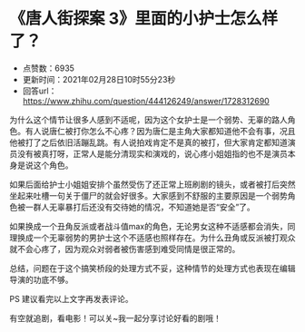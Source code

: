 # 《唐人街探案 3》里面的小护士怎么样了？
- 点赞数：6935
- 更新时间：2021年02月28日10时55分23秒
- 回答url：https://www.zhihu.com/question/444126249/answer/1728312690
<body>
 <p data-pid="QHuzbC2h">为什么这个情节让很多人感到不适呢，因为这个女护士是一个弱势、无辜的路人角色。有人说唐仁被打你怎么不心疼？因为唐仁是主角大家都知道他不会有事，况且他被打了之后依旧活蹦乱跳。有人说拍戏肯定不是真的被打，但大家肯定都知道演员没有被真打呀，正常人是能分清现实和演戏的，说心疼小姐姐指的也不是演员本身是说这个角色。</p>
 <p data-pid="yxYFhmka">如果后面给护士小姐姐安排个虽然受伤了还正常上班刷剧的镜头，或者被打后突然坐起来吐槽一句关于僵尸的就会好很多。大家感到不舒服的主要原因是一个弱势角色被一群人无辜暴打后还没有交待她的情况，不知道她是否“安全”了。</p>
 <p data-pid="SUZnRGxN">如果换成一个丑角反派或者战斗值max的角色，无论男女这种不适感都会消失，同理换成一个无辜弱势的男护士这个不适感也照样存在。为什么丑角或反派被打观众就不会心疼了，因为观众对弱者被伤害感到难受同情是很正常的。</p>
 <p data-pid="CPAxEYil">总结，问题在于这个搞笑桥段的处理方式不妥，这种情节的处理方式也表现在编辑导演的功底不够。</p>
 <p data-pid="LGwu4eOY">PS 建议看完以上文字再发表评论。</p>
 <p data-pid="Qy1COywn">有空就追剧，看电影！可以关~我一起分享讨论好看的剧哦！</p>
</body>